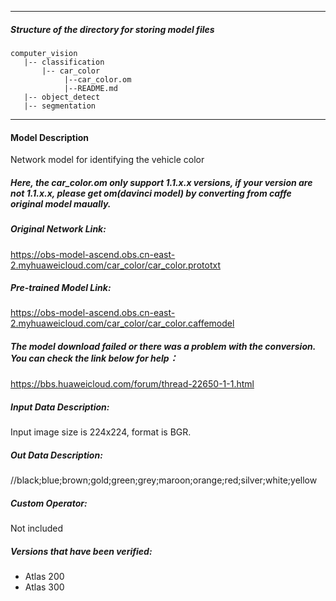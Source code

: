 *******************************************************************************
##### Structure of the directory for storing model files
```
computer_vision
   |-- classification
       |-- car_color
            |--car_color.om
            |--README.md
   |-- object_detect
   |-- segmentation
```
*******************************************************************************
#### Model Description

Network model for identifying the vehicle color

##### Here, the car_color.om only support 1.1.x.x versions, if your version are not 1.1.x.x, please get om(davinci model) by converting from caffe original model maually.

##### Original Network Link:

https://obs-model-ascend.obs.cn-east-2.myhuaweicloud.com/car_color/car_color.prototxt

##### Pre-trained Model Link:

https://obs-model-ascend.obs.cn-east-2.myhuaweicloud.com/car_color/car_color.caffemodel

##### The model download failed or there was a problem with the conversion. You can check the link below for help：
https://bbs.huaweicloud.com/forum/thread-22650-1-1.html

##### Input Data Description:

Input image size is 224x224, format is BGR.

##### Out Data Description:

//black;blue;brown;gold;green;grey;maroon;orange;red;silver;white;yellow

##### Custom Operator:

Not included

##### Versions that have been verified: 

- Atlas 200
- Atlas 300
